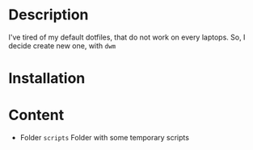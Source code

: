 # Description

I've tired of my default dotfiles, that do not work on every laptops. So, I decide create new one, with `dwm`

# Installation

# Content

- Folder `scripts`
    Folder with some temporary scripts
